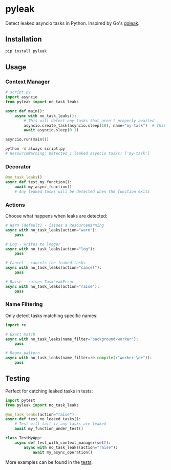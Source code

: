 # pyleak

Detect leaked asyncio tasks in Python. Inspired by Go's [goleak](https://github.com/uber-go/goleak).

## Installation

```bash
pip install pyleak
```

## Usage

### Context Manager

```python
# script.py
import asyncio
from pyleak import no_task_leaks

async def main():
    async with no_task_leaks():
        # This will detect any tasks that aren't properly awaited
        asyncio.create_task(asyncio.sleep(10), name="my-task")  # This would be flagged
        await asyncio.sleep(0.1)

asyncio.run(main())
```

```bash
python -W always script.py
# ResourceWarning: Detected 1 leaked asyncio tasks: ['my-task']
```

### Decorator

```python
@no_task_leaks()
async def test_my_function():
    await my_async_function()
    # Any leaked tasks will be detected when the function exits
```

### Actions

Choose what happens when leaks are detected:

```python
# Warn (default) - issues a ResourceWarning
async with no_task_leaks(action="warn"):
    pass

# Log - writes to logger
async with no_task_leaks(action="log"):
    pass

# Cancel - cancels the leaked tasks
async with no_task_leaks(action="cancel"):
    pass

# Raise - raises TaskLeakError
async with no_task_leaks(action="raise"):
    pass
```

### Name Filtering

Only detect tasks matching specific names:

```python
import re

# Exact match
async with no_task_leaks(name_filter="background-worker"):
    pass

# Regex pattern
async with no_task_leaks(name_filter=re.compile(r"worker-\d+")):
    pass
```

## Testing

Perfect for catching leaked tasks in tests:

```python
import pytest
from pyleak import no_task_leaks

@no_task_leaks(action="raise")
async def test_no_leaked_tasks():
    # Test will fail if any tasks are leaked
    await my_function_under_test()

class TestMyApp:
    async def test_with_context_manager(self):
        async with no_task_leaks(action="raise"):
            await my_async_operation()
```

More examples can be found in the [tests](./tests/test_task_leaks.py).

